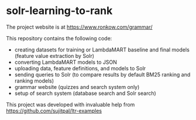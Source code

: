 # solr-learning-to-rank

The project website is at https://www.ronkow.com/grammar/  

This repository contains the following code:
- creating datasets for training or LambdaMART baseline and final models (feature value extraction by Solr)
- converting LambdaMART models to JSON
- uploading data, feature definitions, and models to Solr
- sending queries to Solr (to compare results by default BM25 ranking and ranking models)
- grammar website (quizzes and search system only)
- setup of search system (database search and Solr search)

This project was developed with invaluable help from https://github.com/sujitpal/ltr-examples
